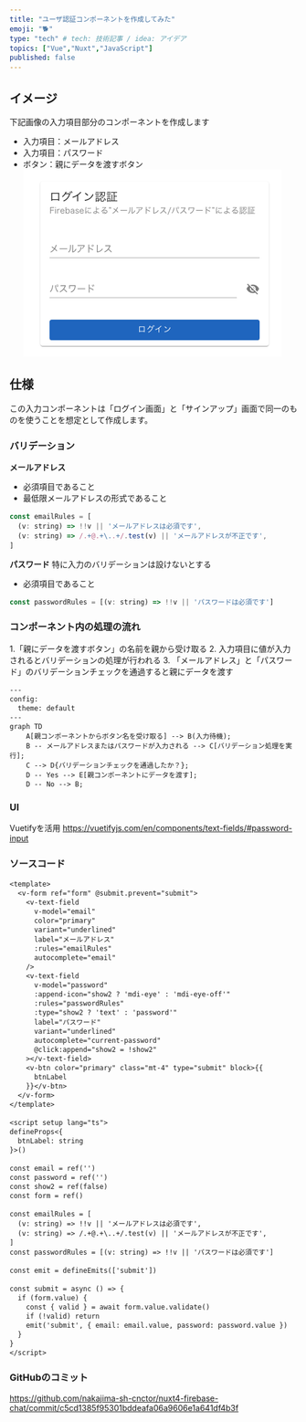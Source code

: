 ```yaml
---
title: "ユーザ認証コンポーネントを作成してみた"
emoji: "🐕"
type: "tech" # tech: 技術記事 / idea: アイデア
topics: ["Vue","Nuxt","JavaScript"]
published: false
---
```


## イメージ
下記画像の入力項目部分のコンポーネントを作成します
- 入力項目：メールアドレス
- 入力項目：パスワード
- ボタン：親にデータを渡すボタン
![docs](/images/3b7759f0053ca6-1.png)

## 仕様
この入力コンポーネントは「ログイン画面」と「サインアップ」画面で同一のものを使うことを想定として作成します。

### バリデーション
**メールアドレス**
- 必須項目であること
- 最低限メールアドレスの形式であること
```js
const emailRules = [
  (v: string) => !!v || 'メールアドレスは必須です',
  (v: string) => /.+@.+\..+/.test(v) || 'メールアドレスが不正です',
]
```
**パスワード**
特に入力のバリデーションは設けないとする
- 必須項目であること

```js
const passwordRules = [(v: string) => !!v || 'パスワードは必須です']
```

### コンポーネント内の処理の流れ
1.「親にデータを渡すボタン」の名前を親から受け取る
2. 入力項目に値が入力されるとバリデーションの処理が行われる
3. 「メールアドレス」と「パスワード」のバリデーションチェックを通過すると親にデータを渡す

```mermaid
---
config:
  theme: default
---
graph TD
    A[親コンポーネントからボタン名を受け取る] --> B(入力待機);
    B -- メールアドレスまたはパスワードが入力される --> C[バリデーション処理を実行];
    C --> D{バリデーションチェックを通過したか？};
    D -- Yes --> E[親コンポーネントにデータを渡す];
    D -- No --> B;
```

### UI
Vuetifyを活用
https://vuetifyjs.com/en/components/text-fields/#password-input

### ソースコード
```vue
<template>
  <v-form ref="form" @submit.prevent="submit">
    <v-text-field
      v-model="email"
      color="primary"
      variant="underlined"
      label="メールアドレス"
      :rules="emailRules"
      autocomplete="email"
    />
    <v-text-field
      v-model="password"
      :append-icon="show2 ? 'mdi-eye' : 'mdi-eye-off'"
      :rules="passwordRules"
      :type="show2 ? 'text' : 'password'"
      label="パスワード"
      variant="underlined"
      autocomplete="current-password"
      @click:append="show2 = !show2"
    ></v-text-field>
    <v-btn color="primary" class="mt-4" type="submit" block>{{
      btnLabel
    }}</v-btn>
  </v-form>
</template>

<script setup lang="ts">
defineProps<{
  btnLabel: string
}>()

const email = ref('')
const password = ref('')
const show2 = ref(false)
const form = ref()

const emailRules = [
  (v: string) => !!v || 'メールアドレスは必須です',
  (v: string) => /.+@.+\..+/.test(v) || 'メールアドレスが不正です',
]
const passwordRules = [(v: string) => !!v || 'パスワードは必須です']

const emit = defineEmits(['submit'])

const submit = async () => {
  if (form.value) {
    const { valid } = await form.value.validate()
    if (!valid) return
    emit('submit', { email: email.value, password: password.value })
  }
}
</script>

```

### GitHubのコミット
https://github.com/nakajima-sh-cnctor/nuxt4-firebase-chat/commit/c5cd1385f95301bddeafa06a9606e1a641df4b3f